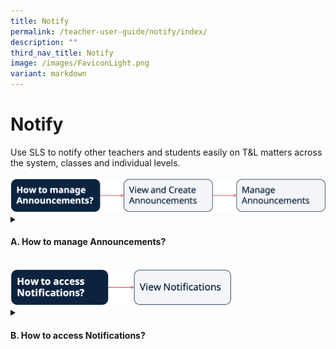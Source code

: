 ```yaml
---
title: Notify
permalink: /teacher-user-guide/notify/index/
description: ""
third_nav_title: Notify
image: /images/FaviconLight.png
variant: markdown
---
```

<h1>Notify</h1>
Use SLS to notify other teachers and students easily on T&amp;L matters across the system, classes and individual levels.
<br><br>
<img alt="Notify" src="/images/2Teacher/Flow-Notify.png">
<details>
<summary><h4>A. How to manage Announcements?</h4></summary>
<ul>
<li><a href="/teacher-user-guide/notify/view-and-create-announcements" target="_blank">(A1) View and Create Announcements (Enhanced)</a></li>
<li><a target="_blank" href="/teacher-user-guide/notify/manage-announcements/">(A2) Manage Announcements</a></li>
</ul>																																			
</details>
<br>
<img style="width: 70%;" alt="Notify" src="/images/2Teacher/Flow-Notify2.png">
<details>
<summary><h4>B. How to access Notifications?</h4></summary>
<ul>
<li><a target="_blank" href="/teacher-user-guide/notify/about-notifications/">About Notifications (New)</a></li>
<li><a target="_blank" href="/teacher-user-guide/notify/view-notifications/">(B1,i) View Notifications (New)</a></li>
</ul>
</details>